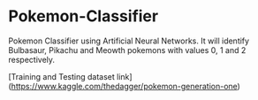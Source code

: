 # Pokemon-Classifier
Pokemon Classifier using Artificial Neural Networks. It will identify Bulbasaur, Pikachu and Meowth pokemons with values 0, 1 and 2 respectively.

[Training and Testing dataset link] (https://www.kaggle.com/thedagger/pokemon-generation-one)
